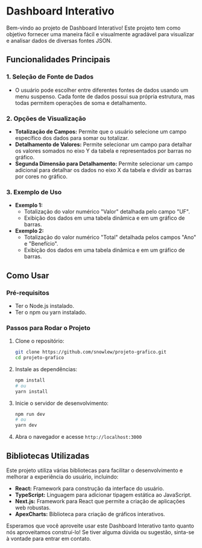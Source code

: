 # Dashboard Interativo

Bem-vindo ao projeto de Dashboard Interativo! Este projeto tem como objetivo fornecer uma maneira fácil e visualmente agradável para visualizar e analisar dados de diversas fontes JSON.

## Funcionalidades Principais

### 1. Seleção de Fonte de Dados
- O usuário pode escolher entre diferentes fontes de dados usando um menu suspenso. Cada fonte de dados possui sua própria estrutura, mas todas permitem operações de soma e detalhamento.

### 2. Opções de Visualização
- **Totalização de Campos:** Permite que o usuário selecione um campo específico dos dados para somar ou totalizar.
- **Detalhamento de Valores:** Permite selecionar um campo para detalhar os valores somados no eixo Y da tabela e representados por barras no gráfico.
- **Segunda Dimensão para Detalhamento:** Permite selecionar um campo adicional para detalhar os dados no eixo X da tabela e dividir as barras por cores no gráfico.

### 3. Exemplo de Uso
- **Exemplo 1:**
  - Totalização do valor numérico "Valor" detalhada pelo campo "UF".
  - Exibição dos dados em uma tabela dinâmica e em um gráfico de barras.
- **Exemplo 2:**
  - Totalização do valor numérico "Total" detalhada pelos campos "Ano" e "Benefício".
  - Exibição dos dados em uma tabela dinâmica e em um gráfico de barras.

## Como Usar

### Pré-requisitos
- Ter o Node.js instalado.
- Ter o npm ou yarn instalado.

### Passos para Rodar o Projeto

1. Clone o repositório:
   ```sh
   git clone https://github.com/snowlew/projeto-grafico.git
   cd projeto-grafico
   ```

2. Instale as dependências:
   ```sh
   npm install
   # ou
   yarn install
   ```

3. Inicie o servidor de desenvolvimento:
   ```sh
   npm run dev
   # ou
   yarn dev
   ```

5. Abra o navegador e acesse `http://localhost:3000`

## Bibliotecas Utilizadas

Este projeto utiliza várias bibliotecas para facilitar o desenvolvimento e melhorar a experiência do usuário, incluindo:
- **React:** Framework para construção da interface do usuário.
- **TypeScript:** Linguagem para adicionar tipagem estática ao JavaScript.
- **Next.js:** Framework para React que permite a criação de aplicações web robustas.
- **ApexCharts:** Biblioteca para criação de gráficos interativos.

Esperamos que você aproveite usar este Dashboard Interativo tanto quanto nós aproveitamos construí-lo! Se tiver alguma dúvida ou sugestão, sinta-se à vontade para entrar em contato.